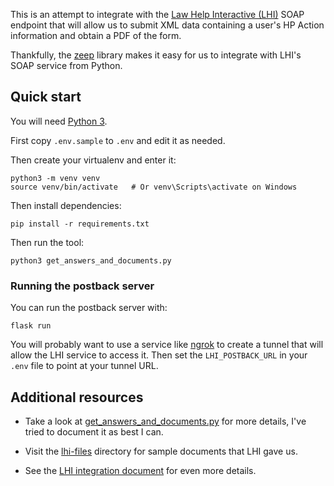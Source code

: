 This is an attempt to integrate with the [Law Help Interactive (LHI)][LHI]
SOAP endpoint that will allow us to submit XML data containing a user's
HP Action information and obtain a PDF of the form.

Thankfully, the [zeep][] library makes it easy for us to integrate
with LHI's SOAP service from Python.

## Quick start

You will need [Python 3][].

First copy `.env.sample` to `.env` and edit it as needed.

Then create your virtualenv and enter it:

```
python3 -m venv venv
source venv/bin/activate   # Or venv\Scripts\activate on Windows
```

Then install dependencies:

```
pip install -r requirements.txt
```

Then run the tool:

```
python3 get_answers_and_documents.py
```

### Running the postback server

You can run the postback server with:

```
flask run
```

You will probably want to use a service like [ngrok][] to
create a tunnel that will allow the LHI service to
access it. Then set the `LHI_POSTBACK_URL` in your
`.env` file to point at your tunnel URL.

## Additional resources

* Take a look at [get_answers_and_documents.py][] for more details,
  I've tried to document it as best I can.

* Visit the [lhi-files][] directory for sample documents that
  LHI gave us.

* See the [LHI integration document][] for even more details.

[Python 3]: https://www.python.org/
[LHI]: https://lawhelpinteractive.org/
[get_answers_and_documents.py]: ./get_answers_and_documents.py
[lhi-files]: ./lhi-files/
[LHI integration document]: https://docs.google.com/document/d/1S3On8lTwkUJVtqoI4yaSq4cLuZIfQQVbeVzgQoJN6kI/edit#
[zeep]: https://python-zeep.readthedocs.io/en/master/
[ngrok]: https://ngrok.com/
